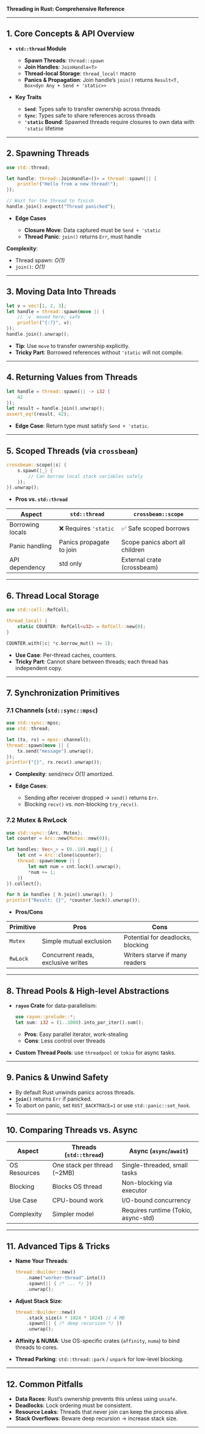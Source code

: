 **Threading in Rust: Comprehensive Reference**

---

## 1. Core Concepts & API Overview

* **`std::thread` Module**

  * **Spawn Threads**: `thread::spawn`
  * **Join Handles**: `JoinHandle<T>`
  * **Thread-local Storage**: `thread_local!` macro
  * **Panics & Propagation**: Join handle’s `join()` returns `Result<T, Box<dyn Any + Send + 'static>>`

* **Key Traits**

  * **`Send`**: Types safe to transfer ownership across threads
  * **`Sync`**: Types safe to share references across threads
  * **`'static` Bound**: Spawned threads require closures to own data with `'static` lifetime

---

## 2. Spawning Threads

```rust
use std::thread;

let handle: thread::JoinHandle<()> = thread::spawn(|| {
    println!("Hello from a new thread!");
});

// Wait for the thread to finish
handle.join().expect("Thread panicked");
```

* **Edge Cases**

  * **Closure Move**: Data captured must be `Send + 'static`
  * **Thread Panic**: `join()` returns `Err`, must handle

**Complexity**:

* Thread spawn: *O(1)*
* `join()`: *O(1)*

---

## 3. Moving Data Into Threads

```rust
let v = vec![1, 2, 3];
let handle = thread::spawn(move || {
    // `v` moved here; safe
    println!("{:?}", v);
});
handle.join().unwrap();
```

* **Tip**: Use `move` to transfer ownership explicitly.
* **Tricky Part**: Borrowed references without `'static` will not compile.

---

## 4. Returning Values from Threads

```rust
let handle = thread::spawn(|| -> i32 {
    42
});
let result = handle.join().unwrap();
assert_eq!(result, 42);
```

* **Edge Case**: Return type must satisfy `Send + 'static`.

---

## 5. Scoped Threads (via `crossbeam`)

```rust
crossbeam::scope(|s| {
    s.spawn(|_| {
        // Can borrow local stack variables safely
    });
}).unwrap();
```

* **Pros vs. `std::thread`**

| Aspect           | `std::thread`            | `crossbeam::scope`              |
| ---------------- | ------------------------ | ------------------------------- |
| Borrowing locals | ❌ Requires `'static`     | ✅ Safe scoped borrows           |
| Panic handling   | Panics propagate to join | Scope panics abort all children |
| API dependency   | std only                 | External crate (crossbeam)      |

---

## 6. Thread Local Storage

```rust
use std::cell::RefCell;

thread_local! {
    static COUNTER: RefCell<u32> = RefCell::new(0);
}

COUNTER.with(|c| *c.borrow_mut() += 1);
```

* **Use Case**: Per-thread caches, counters.
* **Tricky Part**: Cannot share between threads; each thread has independent copy.

---

## 7. Synchronization Primitives

### 7.1 Channels (`std::sync::mpsc`)

```rust
use std::sync::mpsc;
use std::thread;

let (tx, rx) = mpsc::channel();
thread::spawn(move || {
    tx.send("message").unwrap();
});
println!("{}", rx.recv().unwrap());
```

* **Complexity**: send/recv *O(1)* amortized.
* **Edge Cases**:

  * Sending after receiver dropped → `send()` returns `Err`.
  * Blocking `recv()` vs. non-blocking `try_recv()`.

### 7.2 Mutex & RwLock

```rust
use std::sync::{Arc, Mutex};
let counter = Arc::new(Mutex::new(0));

let handles: Vec<_> = (0..10).map(|_| {
    let cnt = Arc::clone(&counter);
    thread::spawn(move || {
        let mut num = cnt.lock().unwrap();
        *num += 1;
    })
}).collect();

for h in handles { h.join().unwrap(); }
println!("Result: {}", *counter.lock().unwrap());
```

* **Pros/Cons**

| Primitive | Pros                               | Cons                              |
| --------- | ---------------------------------- | --------------------------------- |
| `Mutex`   | Simple mutual exclusion            | Potential for deadlocks, blocking |
| `RwLock`  | Concurrent reads, exclusive writes | Writers starve if many readers    |

---

## 8. Thread Pools & High-level Abstractions

* **`rayon` Crate** for data-parallelism:

  ```rust
  use rayon::prelude::*;
  let sum: i32 = (1..1000).into_par_iter().sum();
  ```

  * **Pros**: Easy parallel iterator, work-stealing
  * **Cons**: Less control over threads

* **Custom Thread Pools**: use `threadpool` or `tokio` for async tasks.

---

## 9. Panics & Unwind Safety

* By default Rust unwinds panics across threads.
* **`join()`** returns `Err` if panicked.
* To abort on panic, set `RUST_BACKTRACE=1` or use `std::panic::set_hook`.

---

## 10. Comparing Threads vs. Async

| Aspect       | Threads (`std::thread`)      | Async (`async`/`await`)             |
| ------------ | ---------------------------- | ----------------------------------- |
| OS Resources | One stack per thread (\~2MB) | Single-threaded, small tasks        |
| Blocking     | Blocks OS thread             | Non-blocking via executor           |
| Use Case     | CPU-bound work               | I/O-bound concurrency               |
| Complexity   | Simpler model                | Requires runtime (Tokio, async-std) |

---

## 11. Advanced Tips & Tricks

* **Name Your Threads**:

  ```rust
  thread::Builder::new()
      .name("worker-thread".into())
      .spawn(|| { /* ... */ })
      .unwrap();
  ```

* **Adjust Stack Size**:

  ```rust
  thread::Builder::new()
      .stack_size(4 * 1024 * 1024) // 4 MB
      .spawn(|| { /* deep recursion */ })
      .unwrap();
  ```

* **Affinity & NUMA**: Use OS-specific crates (`affinity`, `numa`) to bind threads to cores.

* **Thread Parking**: `std::thread::park` / `unpark` for low-level blocking.

---

## 12. Common Pitfalls

* **Data Races**: Rust’s ownership prevents this unless using `unsafe`.
* **Deadlocks**: Lock ordering must be consistent.
* **Resource Leaks**: Threads that never join can keep the process alive.
* **Stack Overflows**: Beware deep recursion → increase stack size.

---

